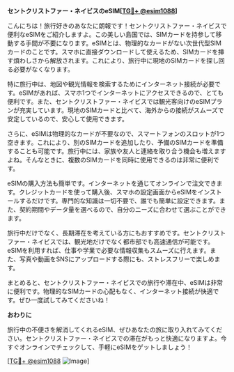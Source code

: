 **セントクリストファー・ネイビスのeSIM[[TG💪+ @esim1088](https://t.me/s/esim1088)]**

こんにちは！旅行好きのあなたに朗報です！セントクリストファー・ネイビスで便利なeSIMをご紹介しますよ。この美しい島国では、SIMカードを持参して移動する手間が不要になります。eSIMとは、物理的なカードがない次世代型SIMカードのことです。スマホに直接ダウンロードして使えるため、SIMカードを挿す煩わしさから解放されます。これにより、旅行中に現地のSIMカードを探し回る必要がなくなります。

特に旅行中は、地図や観光情報を検索するためにインターネット接続が必要です。eSIMがあれば、スマホ1つでインターネットにアクセスできるので、とても便利です。また、セントクリストファー・ネイビスでは観光客向けのeSIMプランが充実しています。現地のSIMカードと比べて、海外からの接続がスムーズで安定しているので、安心して使用できます。

さらに、eSIMは物理的なカードが不要なので、スマートフォンのスロットが1つ空きます。これにより、別のSIMカードを追加したり、予備のSIMカードを準備することも可能です。旅行中には、家族や友人と連絡を取り合う機会も増えますよね。そんなときに、複数のSIMカードを同時に使用できるのは非常に便利です。

eSIMの購入方法も簡単です。インターネットを通じてオンラインで注文できます。クレジットカードを使って購入後、スマホの設定画面からeSIMをインストールするだけです。専門的な知識は一切不要で、誰でも簡単に設定できます。また、契約期間やデータ量を選べるので、自分のニーズに合わせて選ぶことができます。

旅行中だけでなく、長期滞在を考えている方にもおすすめです。セントクリストファー・ネイビスでは、観光地だけでなく都市部でも高速通信が可能です。eSIMを利用すれば、仕事や学業で必要な情報収集もスムーズに行えます。また、写真や動画をSNSにアップロードする際にも、ストレスフリーで楽しめます。

まとめると、セントクリストファー・ネイビスでの旅行や滞在中、eSIMは非常に便利です。物理的なSIMカードの心配もなく、インターネット接続が快適です。ぜひ一度試してみてくださいね！

**おわりに**

旅行中の不便さを解消してくれるeSIM、ぜひあなたの旅に取り入れてみてください。セントクリストファー・ネイビスでの滞在がもっと快適になりますよ。今すぐオンラインでチェックして、手軽にeSIMをゲットしましょう！

[[TG💪+ @esim1088](https://t.me/s/esim1088) ![Image](https://i.postimg.cc/Y0z9fWf4/image.png)]